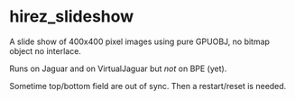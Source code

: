 # hirez_slideshow

A slide show of 400x400 pixel images using pure GPUOBJ, no bitmap object no interlace.

Runs on Jaguar and on VirtualJaguar but _not_ on BPE (yet).

Sometime top/bottom field are out of sync. Then a restart/reset is needed.
